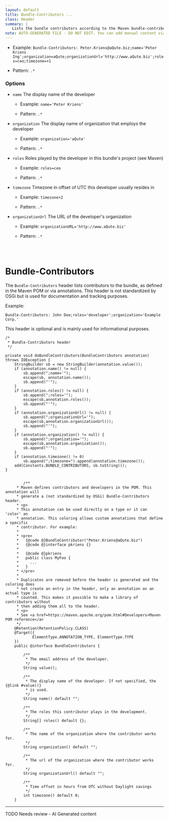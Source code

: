 ```yaml
---
layout: default
title: Bundle-Contributors ...
class: Header
summary: |
   Lists the bundle contributors according to the Maven bundle-contributors pom entry
note: AUTO-GENERATED FILE - DO NOT EDIT. You can add manual content via same filename in ext folder. 
---
```


- Example: `Bundle-Contributors: Peter.Kriens@aQute.biz;name='Peter Kriens Ing';organization=aQute;organizationUrl='http://www.aQute.biz';roles=ceo;timezone=+1`

- Pattern: `.*`

### Options 

- `name` The display name of the developer
  - Example: `name='Peter Kriens'`

  - Pattern: `.*`


- `organization` The display name of organization that employs the developer
  - Example: `organization='aQute'`

  - Pattern: `.*`


- `roles` Roles played by the developer in this bundle's project (see Maven)
  - Example: `roles=ceo`

  - Pattern: `.*`


- `timezone` Timezone in offset of UTC this developer usually resides in
  - Example: `timezone+2`

  - Pattern: `.*`


- `organizationUrl` The URL of the developer's organization
  - Example: `organizationURL='http://www.aQute.biz'`

  - Pattern: `.*`

<!-- Manual content from: ext/bundle_contributors.md --><br /><br />

# Bundle-Contributors

The `Bundle-Contributors` header lists contributors to the bundle, as defined in the Maven POM or via annotations. This header is not standardized by OSGi but is used for documentation and tracking purposes.

Example:

```
Bundle-Contributors: John Doe;roles='developer';organization='Example Corp.'
```

This header is optional and is mainly used for informational purposes.
	
	/*
	 * Bundle-Contributors header
	 */

	private void doBundleContributors(BundleContributors annotation) throws IOException {
		StringBuilder sb = new StringBuilder(annotation.value());
		if (annotation.name() != null) {
			sb.append(";name='");
			escape(sb, annotation.name());
			sb.append("'");
		}
		if (annotation.roles() != null) {
			sb.append(";roles='");
			escape(sb,annotation.roles());
			sb.append("'");
		}
		if (annotation.organizationUrl() != null) {
			sb.append(";organizationUrl='");
			escape(sb,annotation.organizationUrl());
			sb.append("'");
		}
		if (annotation.organization() != null) {
			sb.append(";organization='");
			escape(sb,annotation.organization());
			sb.append("'");
		}
		if (annotation.timezone() != 0)
			sb.append(";timezone=").append(annotation.timezone());
		add(Constants.BUNDLE_CONTRIBUTORS, sb.toString());
	}
	
	
			/**
		 * Maven defines contributors and developers in the POM. This annotation will
		 * generate a (not standardized by OSGi) Bundle-Contributors header.
		 * <p>
		 * This annotation can be used directly on a type or it can 'color' an
		 * annotation. This coloring allows custom annotations that define a specific
		 * contributor. For example:
		 * 
		 * <pre>
		 *   {@code @}BundleContributor("Peter.Kriens@aQute.biz")
		 *   {@code @}interface pkriens {}
		 *   
		 *   {@code @}pkriens
		 *   public class MyFoo {
		 *     ...
		 *   }
		 * </pre>
		 * 
		 * Duplicates are removed before the header is generated and the coloring does
		 * not create an entry in the header, only an annotation on an actual type is
		 * counted. This makes it possible to make a library of contributors without
		 * then adding them all to the header.
		 * <p>
		 * See <a href=https://maven.apache.org/pom.html#Developers>Maven POM reference</a>
		 */
		@Retention(RetentionPolicy.CLASS)
		@Target({
				ElementType.ANNOTATION_TYPE, ElementType.TYPE
		})
		public @interface BundleContributors {
		
			/**
			 * The email address of the developer.
			 */
			String value();
		
			/**
			 * The display name of the developer. If not specified, the {@link #value()}
			 * is used.
			 */
			String name() default "";
		
			/**
			 * The roles this contributor plays in the development.
			 */
			String[] roles() default {};
		
			/**
			 * The name of the organization where the contributor works for.
			 */
			String organization() default "";
		
			/**
			 * The url of the organization where the contributor works for.
			 */
			String organizationUrl() default "";
		
			/**
			 * Time offset in hours from UTC without Daylight savings
			 */
			int timezone() default 0;
		}

<hr />
TODO Needs review - AI Generated content		
